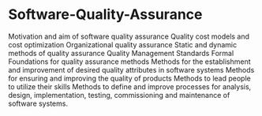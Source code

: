 # Software-Quality-Assurance

Motivation and aim of software quality assurance
Quality cost models and cost optimization
Organizational quality assurance
Static and dynamic methods of quality assurance
Quality Management Standards
Formal Foundations for quality assurance methods
Methods for the establishment and improvement of desired quality attributes in software systems
Methods for ensuring and improving the quality of products
Methods to lead people to utilize their skills 
Methods to define and improve processes for analysis, design, implementation, testing, commissioning and maintenance of software systems.

